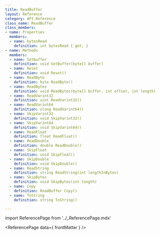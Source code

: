 ```yaml
---
title: ReadBuffer
layout: Reference
category: API Reference
class_name: ReadBuffer
class_members:
- name: Properties
  members:
  - name: bytesRead
    definition: int bytesRead { get; }
- name: Methods
  members:
  - name: SetBuffer
    definition: void SetBuffer(byte[] buffer)
  - name: Reset
    definition: void Reset()
  - name: ReadByte
    definition: byte ReadByte()
  - name: ReadBytes
    definition: void ReadBytes(byte[] buffer, int offset, int length)
  - name: ReadVarint32
    definition: uint ReadVarint32()
  - name: ReadVarint64
    definition: ulong ReadVarint64()
  - name: SkipVarint32
    definition: void SkipVarint32()
  - name: SkipVarint64
    definition: void SkipVarint64()
  - name: ReadFloat
    definition: float ReadFloat()
  - name: ReadDouble
    definition: double ReadDouble()
  - name: SkipFloat
    definition: void SkipFloat()
  - name: SkipDouble
    definition: void SkipDouble()
  - name: ReadString
    definition: string ReadString(int lengthInBytes)
  - name: SkipBytes
    definition: void SkipBytes(int length)
  - name: Copy
    definition: ReadBuffer Copy()
  - name: ToString
    definition: string ToString()

---
```

import ReferencePage from '../_ReferencePage.mdx'

<ReferencePage data={ frontMatter } />
